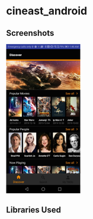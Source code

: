 # cineast_android



## Screenshots

<img src="screenshots/Screenshot_20200101-014642_1.jpg" width="200">



## Libraries Used
